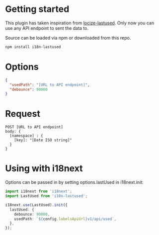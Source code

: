 # Getting started

This plugin has taken inspiration from [locize-lastused](https://github.com/locize/locize-lastused).
Only now you can use any API endpoint to sent the data to.

Source can be loaded via npm or downloaded from this repo.

```bash
npm install i18n-lastused
```

# Options

```json
{
  "usedPath": "[URL to API endpoint]",
  "debounce": 90000
}
```

# Request

```text
POST [URL to API endpoint]
body: {
  [namespace] : {
    [key]: "[Date ISO string]"
  }
}
```

# Using with i18next

Options can be passed in by setting options.lastUsed in i18next.init:

```typescript
import i18next from 'i18next';
import LastUsed from 'i18n-lastused';

i18next.use(LastUsed).init({
  lastUsed: {
    debounce: 90000,
    usedPath: `${config.labelsApiUrl}v1/api/used`,
  },
});
```
